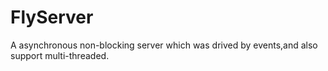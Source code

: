 # FlyServer
A asynchronous non-blocking server which was drived by events,and also support multi-threaded.
